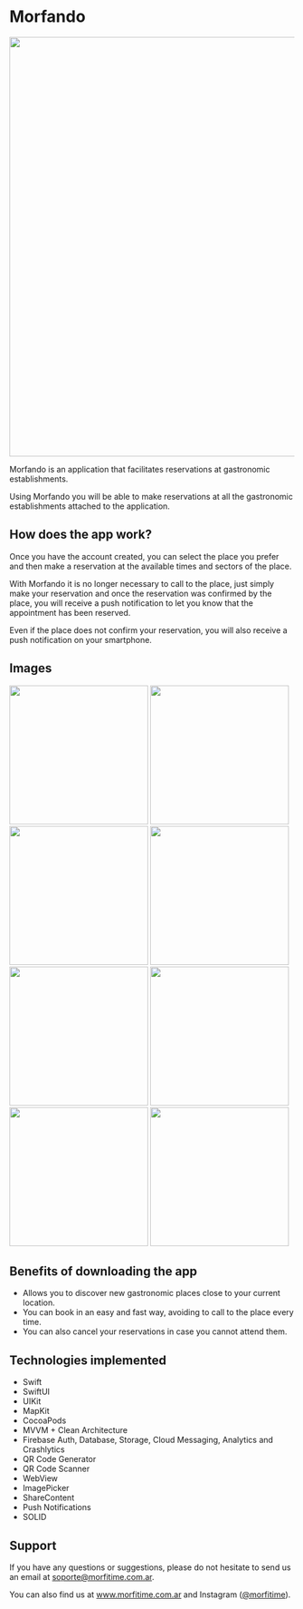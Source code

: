 # Morfando
<img src="https://i.ibb.co/YjrWZjW/Grafico.png" width="740">

Morfando is an application that facilitates reservations at gastronomic establishments.

Using Morfando you will be able to make reservations at all the gastronomic establishments attached to the application.

## How does the app work?
Once you have the account created, you can select the place you prefer and then make a reservation at the available times and sectors of the place.

With Morfando it is no longer necessary to call to the place, just simply make your reservation and once the reservation was confirmed by the place, you will receive a push notification to let you know that the appointment has been reserved.

Even if the place does not confirm your reservation, you will also receive a push notification on your smartphone.

## Images
<img src="https://i.ibb.co/J7kpbjF/1.jpg" width="245"> <img src="https://i.ibb.co/026g21z/2.jpg" width="245"> <img src="https://i.ibb.co/hc4xg8G/3.jpg" width="245"> <img src="https://i.ibb.co/hMFKmm8/4.jpg" width="245">
<img src="https://i.ibb.co/KrYK9rp/5.jpg" width="245"> <img src="https://i.ibb.co/zXbGBz5/6.jpg" width="245"> <img src="https://i.ibb.co/h2V4D9n/7.jpg" width="245"> <img src="https://i.ibb.co/cD6nTYX/8.jpg" width="245">

## Benefits of downloading the app
- Allows you to discover new gastronomic places close to your current location.
- You can book in an easy and fast way, avoiding to call to the place every time.
- You can also cancel your reservations in case you cannot attend them.

## Technologies implemented
- Swift
- SwiftUI
- UIKit
- MapKit
- CocoaPods
- MVVM + Clean Architecture
- Firebase Auth, Database, Storage, Cloud Messaging, Analytics and Crashlytics
- QR Code Generator
- QR Code Scanner
- WebView
- ImagePicker
- ShareContent
- Push Notifications
- SOLID

## Support
If you have any questions or suggestions, please do not hesitate to send us an email at <a href="mailto:soporte@morfitime.com.ar">soporte@morfitime.com.ar</a>.

You can also find us at <a href="https://www.morfitime.com.ar">www.morfitime.com.ar</a> and Instagram (<a href="https://www.instagram.com/morfitime">@morfitime</a>).